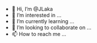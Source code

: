 - 👋 Hi, I’m @JLaka
- 👀 I’m interested in ...
- 🌱 I’m currently learning ...
- 💞️ I’m looking to collaborate on ...
- 📫 How to reach me ...

<!---
JLaka/JLaka is a ✨ special ✨ repository because its `README.md` (this file) appears on your GitHub profile.
You can click the Preview link to take a look at your changes.
--->
